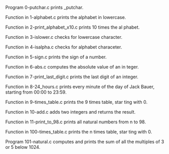 Program 0-putchar.c prints _putchar.

Function in 1-alphabet.c prints the alphabet in lowercase.

Function in 2-print_alphabet_x10.c prints 10 times the al
phabet.

Function in 3-islower.c checks for lowercase character.

Function in 4-isalpha.c checks for alphabet characeter.

Function in 5-sign.c prints the sign of a number.

Function in 6-abs.c computes the absolute value of an in
teger.

Function in 7-print_last_digit.c prints the last digit of
an integer.

Function in 8-24_hours.c prints every minute of the day of
Jack Bauer, starting from 00:00 to 23:59.

Function in 9-times_table.c prints the 9 times table, star
ting with 0.

Function in 10-add.c adds two integers and returns the result.

Function in 11-print_to_98.c prints all natural numbers from
n to 98.

Function in 100-times_table.c prints the n times table, star
ting with 0.

Program 101-natural.c computes and prints the sum of all the
multiples of 3 or 5 below 1024.

